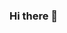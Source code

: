 ### Hi there 👋

<!--
**tolgaozkann/tolgaozkann** is a ✨ _special_ ✨ repository because its `README.md` (this file) appears on your GitHub profile.

![Github stats](https://github-readme-stats.vercel.app/api?username=tolgaozkann&theme=highcontrast&show_icons=true&count_private=true)

![Top Languages Card](https://github-readme-stats.vercel.app/api/top-langs/?username=tolgaozkann&layout=compact)
